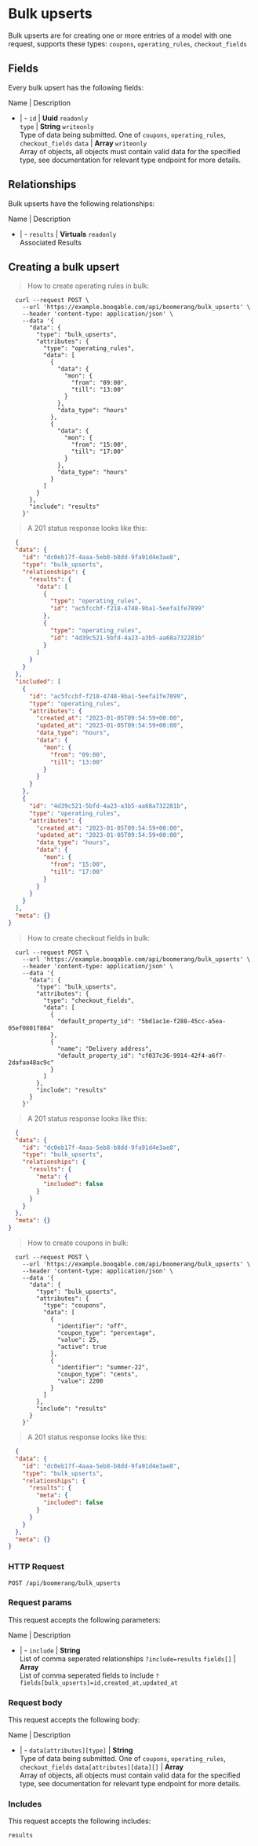 # Bulk upserts

Bulk upserts are for creating one or more entries of a model with one request, supports these types: `coupons`, `operating_rules`, `checkout_fields`

## Fields
Every bulk upsert has the following fields:

Name | Description
- | -
`id` | **Uuid** `readonly`<br>
`type` | **String** `writeonly`<br>Type of data being submitted. One of `coupons`, `operating_rules`, `checkout_fields`
`data` | **Array** `writeonly`<br>Array of objects, all objects must contain valid data for the specified type, see documentation for relevant type endpoint for more details.


## Relationships
Bulk upserts have the following relationships:

Name | Description
- | -
`results` | **Virtuals** `readonly`<br>Associated Results


## Creating a bulk upsert



> How to create operating rules in bulk:

```shell
  curl --request POST \
    --url 'https://example.booqable.com/api/boomerang/bulk_upserts' \
    --header 'content-type: application/json' \
    --data '{
      "data": {
        "type": "bulk_upserts",
        "attributes": {
          "type": "operating_rules",
          "data": [
            {
              "data": {
                "mon": {
                  "from": "09:00",
                  "till": "13:00"
                }
              },
              "data_type": "hours"
            },
            {
              "data": {
                "mon": {
                  "from": "15:00",
                  "till": "17:00"
                }
              },
              "data_type": "hours"
            }
          ]
        }
      },
      "include": "results"
    }'
```

> A 201 status response looks like this:

```json
  {
  "data": {
    "id": "dc0eb17f-4aaa-5eb8-b8dd-9fa91d4e3ae8",
    "type": "bulk_upserts",
    "relationships": {
      "results": {
        "data": [
          {
            "type": "operating_rules",
            "id": "ac5fccbf-f218-4748-9ba1-5eefa1fe7899"
          },
          {
            "type": "operating_rules",
            "id": "4d39c521-5bfd-4a23-a3b5-aa68a732281b"
          }
        ]
      }
    }
  },
  "included": [
    {
      "id": "ac5fccbf-f218-4748-9ba1-5eefa1fe7899",
      "type": "operating_rules",
      "attributes": {
        "created_at": "2023-01-05T09:54:59+00:00",
        "updated_at": "2023-01-05T09:54:59+00:00",
        "data_type": "hours",
        "data": {
          "mon": {
            "from": "09:00",
            "till": "13:00"
          }
        }
      }
    },
    {
      "id": "4d39c521-5bfd-4a23-a3b5-aa68a732281b",
      "type": "operating_rules",
      "attributes": {
        "created_at": "2023-01-05T09:54:59+00:00",
        "updated_at": "2023-01-05T09:54:59+00:00",
        "data_type": "hours",
        "data": {
          "mon": {
            "from": "15:00",
            "till": "17:00"
          }
        }
      }
    }
  ],
  "meta": {}
}
```


> How to create checkout fields in bulk:

```shell
  curl --request POST \
    --url 'https://example.booqable.com/api/boomerang/bulk_upserts' \
    --header 'content-type: application/json' \
    --data '{
      "data": {
        "type": "bulk_upserts",
        "attributes": {
          "type": "checkout_fields",
          "data": [
            {
              "default_property_id": "5bd1ac1e-f288-45cc-a5ea-05ef0801f804"
            },
            {
              "name": "Delivery address",
              "default_property_id": "cf037c36-9914-42f4-a6f7-2dafaa48ac9c"
            }
          ]
        },
        "include": "results"
      }
    }'
```

> A 201 status response looks like this:

```json
  {
  "data": {
    "id": "dc0eb17f-4aaa-5eb8-b8dd-9fa91d4e3ae8",
    "type": "bulk_upserts",
    "relationships": {
      "results": {
        "meta": {
          "included": false
        }
      }
    }
  },
  "meta": {}
}
```


> How to create coupons in bulk:

```shell
  curl --request POST \
    --url 'https://example.booqable.com/api/boomerang/bulk_upserts' \
    --header 'content-type: application/json' \
    --data '{
      "data": {
        "type": "bulk_upserts",
        "attributes": {
          "type": "coupons",
          "data": [
            {
              "identifier": "off",
              "coupon_type": "percentage",
              "value": 25,
              "active": true
            },
            {
              "identifier": "summer-22",
              "coupon_type": "cents",
              "value": 2200
            }
          ]
        },
        "include": "results"
      }
    }'
```

> A 201 status response looks like this:

```json
  {
  "data": {
    "id": "dc0eb17f-4aaa-5eb8-b8dd-9fa91d4e3ae8",
    "type": "bulk_upserts",
    "relationships": {
      "results": {
        "meta": {
          "included": false
        }
      }
    }
  },
  "meta": {}
}
```

### HTTP Request

`POST /api/boomerang/bulk_upserts`

### Request params

This request accepts the following parameters:

Name | Description
- | -
`include` | **String** <br>List of comma seperated relationships `?include=results`
`fields[]` | **Array** <br>List of comma seperated fields to include `?fields[bulk_upserts]=id,created_at,updated_at`


### Request body

This request accepts the following body:

Name | Description
- | -
`data[attributes][type]` | **String** <br>Type of data being submitted. One of `coupons`, `operating_rules`, `checkout_fields`
`data[attributes][data][]` | **Array** <br>Array of objects, all objects must contain valid data for the specified type, see documentation for relevant type endpoint for more details.


### Includes

This request accepts the following includes:

`results`





